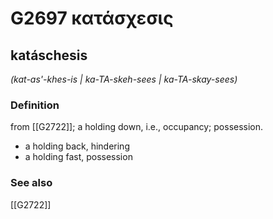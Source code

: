 # G2697 κατάσχεσις

## katáschesis

_(kat-as'-khes-is | ka-TA-skeh-sees | ka-TA-skay-sees)_

### Definition

from [[G2722]]; a holding down, i.e., occupancy; possession.

- a holding back, hindering
- a holding fast, possession

### See also

[[G2722]]

